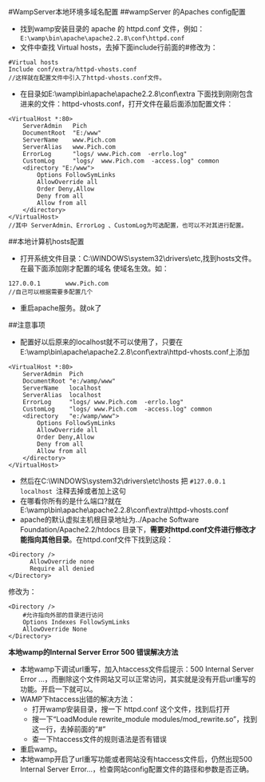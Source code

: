 #WampServer本地环境多域名配置
##wampServer 的Apaches config配置
- 找到wamp安装目录的 apache 的 httpd.conf 文件，例如：`E:\wamp\bin\apache\apache2.2.8\conf\httpd.conf`
- 文件中查找 Virtual hosts，去掉下面include行前面的#修改为：
```
#Virtual hosts
Include conf/extra/httpd-vhosts.conf
//这样就在配置文件中引入了httpd-vhosts.conf文件。
```
- 在目录如E:\wamp\bin\apache\apache2.2.8\conf\extra 下面找到刚刚包含进来的文件：httpd-vhosts.conf，打开文件在最后面添加配置文件：
```
<VirtualHost *:80>
    ServerAdmin   Pich
    DocumentRoot  "E:/www"  
    ServerName    www.Pich.com     
    ServerAlias   www.Pich.com
    ErrorLog      "logs/ www.Pich.com  -errlo.log"
    CustomLog     "logs/  www.Pich.com  -access.log" common
    <directory "E:/www">
        Options FollowSymLinks
        AllowOverride all
        Order Deny,Allow
        Deny from all
        Allow from all
    </directory> 
</VirtualHost>
//其中 ServerAdmin、ErrorLog 、CustomLog为可选配置，也可以不对其进行配置。
```

##本地计算机hosts配置
- 打开系统文件目录：C:\WINDOWS\system32\drivers\etc,找到hosts文件。在最下面添加刚才配置的域名 使域名生效。如：
```
127.0.0.1       www.Pich.com
//自己可以根据需要多配置几个
```
- 重启apache服务。就ok了

##注意事项

- 配置好以后原来的localhost就不可以使用了，只要在E:\wamp\bin\apache\apache2.2.8\conf\extra\httpd-vhosts.conf上添加
```
<VirtualHost *:80>
    ServerAdmin  Pich
    DocumentRoot "e:/wamp/www"  
    ServerName   localhost   
    ServerAlias  localhost
    ErrorLog     "logs/ www.Pich.com  -errlo.log"
    CustomLog    "logs/ www.Pich.com  -access.log" common
    <directory   "e:/wamp/www">
        Options FollowSymLinks
        AllowOverride all
        Order Deny,Allow
        Deny from all
        Allow from all
    </directory>
</VirtualHost>
```
- 然后在C:\WINDOWS\system32\drivers\etc\hosts 把 `#127.0.0.1       localhost `注释去掉或者加上这句
- 在哪看你所有的是什么端口?就在 E:\wamp\bin\apache\apache2.2.8\conf\extra\httpd-vhosts.conf
- apache的默认虚拟主机根目录地址为../Apache Software Foundation/Apache2.2/htdocs 目录下，**需要对httpd.conf文件进行修改才能指向其他目录**。在httpd.conf文件下找到这段：
```
<Directory />
      AllowOverride none
      Require all denied
</Directory>
```
修改为：
```
<Directory />
    #允许指向外部的目录进行访问  
    Options Indexes FollowSymLinks  
    AllowOverride None  
</Directory>
```

**本地wamp的Internal Server Error 500 错误解决方法**
- 本地wamp下调试url重写，加入htaccess文件后提示：500 Internal Server Error ...，而删除这个文件网站又可以正常访问，其实就是没有开启url重写的功能。开启一下就可以。
- WAMP下htaccess出错的解决方法：
    - 打开wamp安装目录，搜一下 httpd.conf 这个文件，找到后打开
    - 搜一下“LoadModule rewrite_module modules/mod_rewrite.so”，找到这一行，去掉前面的“#”
    - 查一下htaccess文件的规则语法是否有错误
- 重启wamp。
- 本地wamp开启了url重写功能或者网站没有htaccess文件后，仍然出现500 Internal Server Error...，检查网站config配置文件的路径和参数是否正确。